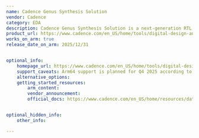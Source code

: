 ```yaml
---
name: Cadence Genus Synthesis Solution
vendor: Cadence
category: EDA
description: Cadence Genus Synthesis Solution is a next-generation RTL synthesis tool that boosts productivity with faster turnaround, fewer iterations, and physically aware optimization for high-quality results in implementation.
product_url: https://www.cadence.com/en_US/home/tools/digital-design-and-signoff/synthesis/genus-synthesis-solution.html
works_on_arm: true
release_date_on_arm: 2025/12/31


optional_info:
    homepage_url: https://www.cadence.com/en_US/home/tools/digital-design-and-signoff/synthesis/genus-synthesis-solution.html
    support_caveats: Arm64 support is planned for Q4 2025 according to Cadence’s platform roadmap. For early-access builds, contact arm-ecosystem@cadence.com.
    alternative_options:
    getting_started_resources:
        arm_content:
        vendor_announcement:
        official_docs: https://www.cadence.com/en_US/home/resources/datasheets/genus-synthesis-solution-ds.html


optional_hidden_info:
    other_info:

---
```


